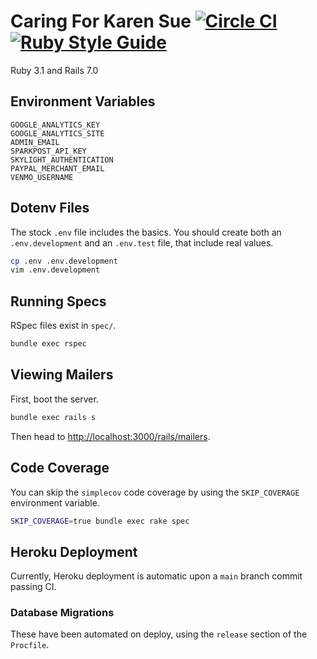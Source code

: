 # Caring For Karen Sue [![Circle CI](https://circleci.com/gh/trueheart78/caring-for-karen-sue.svg?style=shield)](https://circleci.com/gh/trueheart78/caring-for-karen-sue) [![Ruby Style Guide](https://img.shields.io/badge/code_style-standard-brightgreen.svg)](https://github.com/testdouble/standard)

Ruby 3.1 and Rails 7.0

## Environment Variables

```
GOOGLE_ANALYTICS_KEY
GOOGLE_ANALYTICS_SITE
ADMIN_EMAIL
SPARKPOST_API_KEY
SKYLIGHT_AUTHENTICATION
PAYPAL_MERCHANT_EMAIL
VENMO_USERNAME
```

## Dotenv Files

The stock `.env` file includes the basics. You should create both an `.env.development` and an `.env.test` file, that include real values.

```sh
cp .env .env.development
vim .env.development
```

## Running Specs

RSpec files exist in `spec/`.

```sh
bundle exec rspec
```

## Viewing Mailers

First, boot the server.

```sh
bundle exec rails s
```

Then head to [http://localhost:3000/rails/mailers][mailers].

## Code Coverage

You can skip the `simplecov` code coverage by using the `SKIP_COVERAGE` environment variable.

```sh
SKIP_COVERAGE=true bundle exec rake spec
```

## Heroku Deployment

Currently, Heroku deployment is automatic upon a `main` branch commit passing CI.

### Database Migrations

These have been automated on deploy, using the `release` section of the `Procfile`.

[mailers]: http://localhost:3000/rails/mailers
